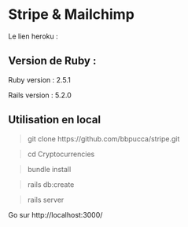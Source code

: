 
<h1>Stripe & Mailchimp</h1> Le lien heroku :


<h2>Version de Ruby :</h2>

Ruby version : 2.5.1

Rails version : 5.2.0

<h2>Utilisation en local</h2>


> <p>git clone https://github.com/bbpucca/stripe.git

> cd Cryptocurrencies

> bundle install 

> rails db:create


> rails server  

Go sur http://localhost:3000/
